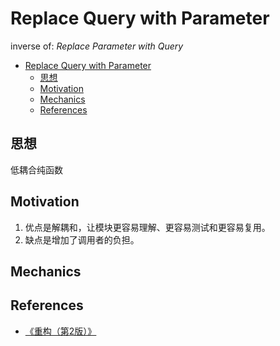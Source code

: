 # Replace Query with Parameter

inverse of: *Replace Parameter with Query*


<!-- TOC -->

- [Replace Query with Parameter](#replace-query-with-parameter)
    - [思想](#思想)
    - [Motivation](#motivation)
    - [Mechanics](#mechanics)
    - [References](#references)

<!-- /TOC -->


## 思想
低耦合纯函数


## Motivation
1. 优点是解耦和，让模块更容易理解、更容易测试和更容易复用。
2. 缺点是增加了调用者的负担。


## Mechanics


## References
* [《重构（第2版）》](https://book.douban.com/subject/33400354/)
